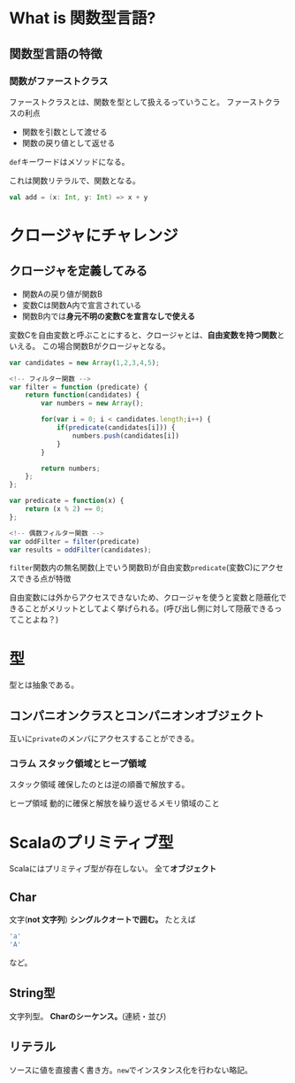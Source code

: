 # What is 関数型言語?
## 関数型言語の特徴
### 関数がファーストクラス
ファーストクラスとは、関数を型として扱えるっていうこと。
ファーストクラスの利点
- 関数を引数として渡せる
- 関数の戻り値として返せる

`def`キーワードはメソッドになる。

これは関数リテラルで、関数となる。
```scala
val add = (x: Int, y: Int) => x + y
```

# クロージャにチャレンジ
## クロージャを定義してみる
- 関数Aの戻り値が関数B
- 変数Cは関数A内で宣言されている
- 関数B内では**身元不明の変数Cを宣言なしで使える** 

変数Cを自由変数と呼ぶことにすると、クロージャとは、**自由変数を持つ関数**といえる。
この場合関数Bがクロージャとなる。

```javascript
var candidates = new Array(1,2,3,4,5);

<!-- フィルター関数 -->
var filter = function (predicate) {
    return function(candidates) {
        var numbers = new Array();

        for(var i = 0; i < candidates.length;i++) {
            if(predicate(candidates[i])) {
                numbers.push(candidates[i])
            }
        }

        return numbers;
    };
};

var predicate = function(x) {
    return (x % 2) == 0;
};

<!-- 偶数フィルター関数 -->
var oddFilter = filter(predicate)
var results = oddFilter(candidates);
```

`filter`関数内の無名関数(上でいう関数B)が自由変数`predicate`(変数C)にアクセスできる点が特徴

自由変数には外からアクセスできないため、クロージャを使うと変数と隠蔽化できることがメリットとしてよく挙げられる。(呼び出し側に対して隠蔽できるってことよね？)

# 型
型とは抽象である。

## コンパニオンクラスとコンパニオンオブジェクト
互いに`private`のメンバにアクセスすることができる。

### コラム スタック領域とヒープ領域
スタック領域
確保したのとは逆の順番で解放する。

ヒープ領域
動的に確保と解放を繰り返せるメモリ領域のこと

# Scalaのプリミティブ型
Scalaにはプリミティブ型が存在しない。
全て**オブジェクト**

## Char
文字(**not 文字列**)
**シングルクオートで囲む。**
たとえば
```scala
'a'
'A'
```
など。

## String型
文字列型。
**Charのシーケンス。**(連続・並び)

## リテラル
ソースに値を直接書く書き方。`new`でインスタンス化を行わない略記。






















